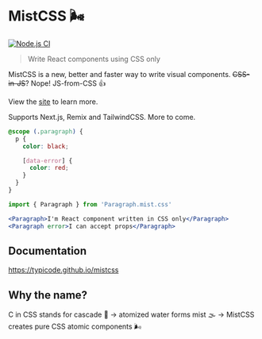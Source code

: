 # MistCSS 🌬️

[![Node.js CI](https://github.com/typicode/mistcss/actions/workflows/node.js.yml/badge.svg)](https://github.com/typicode/mistcss/actions/workflows/node.js.yml)

> Write React components using CSS only

MistCSS is a new, better and faster way to write visual components. ~~CSS-in-JS~~? Nope! JS-from-CSS 👍

View the [site](https://typicode.github.io/mistcss) to learn more.

Supports Next.js, Remix and TailwindCSS. More to come.

```css
@scope (.paragraph) {
  p {
    color: black;

    [data-error] {
      color: red;
    }
  }
}
```

```jsx
import { Paragraph } from 'Paragraph.mist.css'

<Paragraph>I'm React component written in CSS only</Paragraph>
<Paragraph error>I can accept props</Paragraph>
```

## Documentation

https://typicode.github.io/mistcss

## Why the name?

C in CSS stands for cascade 🌊 → atomized water forms mist 🌫️ → MistCSS creates pure CSS atomic components 🌬️
